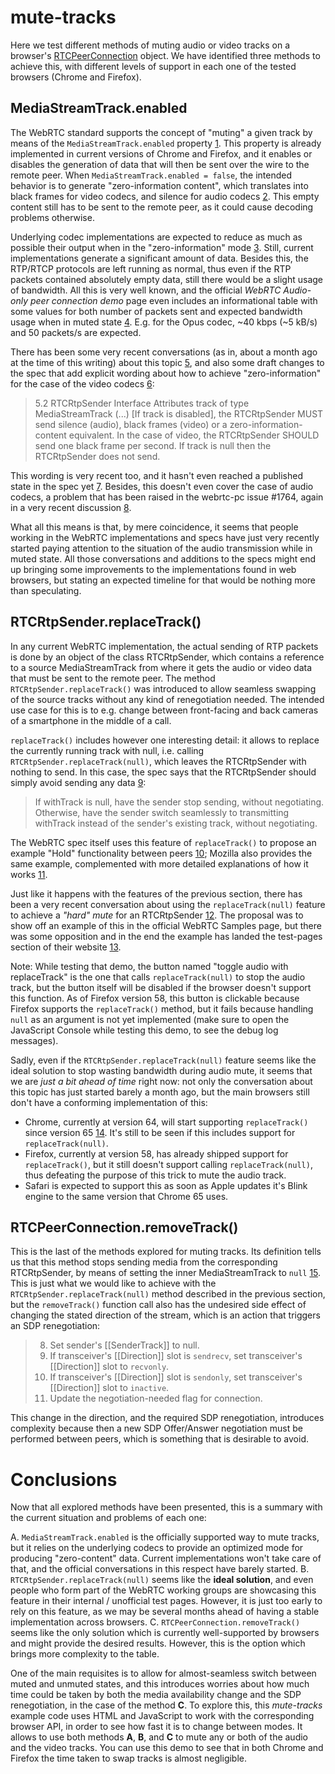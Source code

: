 # mute-tracks

Here we test different methods of muting audio or video tracks on a browser's [RTCPeerConnection] object. We have identified three methods to achieve this, with different levels of support in each one of the tested browsers (Chrome and Firefox).

[RTCPeerConnection]: https://developer.mozilla.org/en-US/docs/Web/API/RTCPeerConnection



## MediaStreamTrack.enabled

The WebRTC standard supports the concept of "muting" a given track by means of the `MediaStreamTrack.enabled` property [1]. This property is already implemented in current versions of Chrome and Firefox, and it enables or disables the generation of data that will then be sent over the wire to the remote peer. When `MediaStreamTrack.enabled = false`, the intended behavior is to generate "zero-information content", which translates into black frames for video codecs, and silence for audio codecs [2]. This empty content still has to be sent to the remote peer, as it could cause decoding problems otherwise.

[1]: https://developer.mozilla.org/en-US/docs/Web/API/MediaStreamTrack/enabled
[2]: https://www.w3.org/TR/mediacapture-streams/#track-enabled

Underlying codec implementations are expected to reduce as much as possible their output when in the "zero-information" mode [3]. Still, current implementations generate a significant amount of data. Besides this, the RTP/RTCP protocols are left running as normal, thus even if the RTP packets contained absolutely empty data, still there would be a slight usage of bandwidth. All this is very well known, and the official *WebRTC Audio-only peer connection demo* page even includes an informational table with some values for both number of packets sent and expected bandwidth usage when in muted state [4]. E.g. for the Opus codec, ~40 kbps (~5 kB/s) and 50 packets/s are expected.

[3]: https://github.com/w3c/webrtc-pc/issues/1764#issuecomment-364154913
[4]: https://webrtc.github.io/samples/src/content/peerconnection/audio/

There has been some very recent conversations (as in, about a month ago at the time of this writing) about this topic [5], and also some draft changes to the spec that add explicit wording about how to achieve "zero-information" for the case of the video codecs [6]:

> 5.2 RTCRtpSender Interface
> Attributes
> track of type MediaStreamTrack
> (...) [If track is disabled], the RTCRtpSender MUST send silence (audio), black frames (video) or a zero-information-content equivalent. In the case of video, the RTCRtpSender SHOULD send one black frame per second. If track is null then the RTCRtpSender does not send.

[5]: https://github.com/webrtc/samples/pull/1009
[6]: http://w3c.github.io/webrtc-pc/#rtcrtpsender-interface

This wording is very recent too, and it hasn't even reached a published state in the spec yet [7]. Besides, this doesn't even cover the case of audio codecs, a problem that has been raised in the webrtc-pc issue #1764, again in a very recent discussion [8].

[7]: https://www.w3.org/TR/webrtc/#rtcrtpsender-interface
[8]: https://github.com/w3c/webrtc-pc/issues/1764

What all this means is that, by mere coincidence, it seems that people working in the WebRTC implementations and specs have just very recently started paying attention to the situation of the audio transmission while in muted state. All those conversations and additions to the specs might end up bringing some improvements to the implementations found in web browsers, but stating an expected timeline for that would be nothing more than speculating.



## RTCRtpSender.replaceTrack()

In any current WebRTC implementation, the actual sending of RTP packets is done by an object of the class RTCRtpSender, which contains a reference to a source MediaStreamTrack from where it gets the audio or video data that must be sent to the remote peer. The method `RTCRtpSender.replaceTrack()` was introduced to allow seamless swapping of the source tracks without any kind of renegotiation needed. The intended use case for this is to e.g. change between front-facing and back cameras of a smartphone in the middle of a call.

`replaceTrack()` includes however one interesting detail: it allows to replace the currently running track with null, i.e. calling `RTCRtpSender.replaceTrack(null)`, which leaves the RTCRtpSender with nothing to send. In this case, the spec says that the RTCRtpSender should simply avoid sending any data [9]:

> If withTrack is null, have the sender stop sending, without negotiating. Otherwise, have the sender switch seamlessly to transmitting withTrack instead of the sender's existing track, without negotiating.

[9]: https://www.w3.org/TR/webrtc/#dom-rtcrtpsender-replacetrack

The WebRTC spec itself uses this feature of `replaceTrack()` to propose an example "Hold" functionality between peers [10]; Mozilla also provides the same example, complemented with more detailed explanations of how it works [11].

[10]: https://w3c.github.io/webrtc-pc/#hold-functionality
[11]: https://developer.mozilla.org/en-US/docs/Web/API/WebRTC_API/Intro_to_RTP#Leveraging_RTP_to_implement_a_hold_feature

Just like it happens with the features of the previous section, there has been a very recent conversation about using the `replaceTrack(null)` feature to achieve a *"hard" mute* for an RTCRtpSender [12]. The proposal was to show off an example of this in the official WebRTC Samples page, but there was some opposition and in the end the example has landed the test-pages section of their website [13].

Note: While testing that demo, the button named "toggle audio with replaceTrack" is the one that calls `replaceTrack(null)` to stop the audio track, but the button itself will be disabled if the browser doesn't support this function. As of Firefox version 58, this button is clickable because Firefox supports the `replaceTrack()` method, but it fails because handling `null` as an argument is not yet implemented (make sure to open the JavaScript Console while testing this demo, to see the debug log messages).

[12]: https://github.com/webrtc/samples/pull/1009
[13]: https://webrtc.github.io/test-pages/src/replaceTrack/index.html

Sadly, even if the `RTCRtpSender.replaceTrack(null)` feature seems like the ideal solution to stop wasting bandwidth during audio mute, it seems that we are *just a bit ahead of time* right now: not only the conversation about this topic has just started barely a month ago, but the main browsers still don't have a conforming implementation of this:

- Chrome, currently at version 64, will start supporting `replaceTrack()` since version 65 [14]. It's still to be seen if this includes support for `replaceTrack(null)`.
- Firefox, currently at version 58, has already shipped support for `replaceTrack()`, but it still doesn't support calling `replaceTrack(null)`, thus defeating the purpose of this trick to mute the audio track.
- Safari is expected to support this as soon as Apple updates it's Blink engine to the same version that Chrome 65 uses.

[14]: https://www.chromestatus.com/feature/5700232381726720



## RTCPeerConnection.removeTrack()

This is the last of the methods explored for muting tracks. Its definition tells us that this method stops sending media from the corresponding RTCRtpSender, by means of setting the inner MediaStreamTrack to `null` [15]. This is just what we would like to achieve with the `RTCRtpSender.replaceTrack(null)` method described in the previous section, but the `removeTrack()` function call also has the undesired side effect of changing the stated direction of the stream, which is an action that triggers an SDP renegotiation:

> 8. Set sender's [[SenderTrack]] to null.
> 10. If transceiver's [[Direction]] slot is `sendrecv`, set transceiver's [[Direction]] slot to `recvonly`.
> 11. If transceiver's [[Direction]] slot is `sendonly`, set transceiver's [[Direction]] slot to `inactive`.
> 12. Update the negotiation-needed flag for connection.

[15]: https://www.w3.org/TR/webrtc/#dom-rtcpeerconnection-removetrack

This change in the direction, and the required SDP renegotiation, introduces complexity because then a new SDP Offer/Answer negotiation must be performed between peers, which is something that is desirable to avoid.



# Conclusions

Now that all explored methods have been presented, this is a summary with the current situation and problems of each one:

A. `MediaStreamTrack.enabled` is the officially supported way to mute tracks, but it relies on the underlying codecs to provide an optimized mode for producing "zero-content" data. Current implementations won't take care of that, and the official conversations in this respect have barely started.
B. `RTCRtpSender.replaceTrack(null)` seems like the **ideal solution**, and even people who form part of the WebRTC working groups are showcasing this feature in their internal / unofficial test pages. However, it is just too early to rely on this feature, as we may be several months ahead of having a stable implementation across browsers.
C. `RTCPeerConnection.removeTrack()` seems like the only solution which is currently well-supported by browsers and might provide the desired results. However, this is the option which brings more complexity to the table.

One of the main requisites is to allow for almost-seamless switch between muted and unmuted states, and this introduces worries about how much time could be taken by both the media availability change and the SDP renegotiation, in the case of the method **C**. To explore this, this *mute-tracks* example code uses HTML and JavaScript to work with the corresponding browser API, in order to see how fast it is to change between modes. It allows to use both methods **A**, **B**, and **C** to mute any or both of the audio and the video tracks. You can use this demo to see that in both Chrome and Firefox the time taken to swap tracks is almost negligible.

